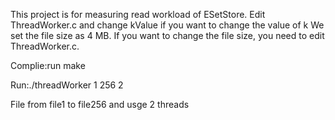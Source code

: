 This project is for measuring read workload of ESetStore.
Edit ThreadWorker.c and change kValue if you want to change the value of k
We set the file size as 4 MB. If you want to change the file size, you need to edit ThreadWorker.c.

Complie:run make

Run:./threadWorker 1 256 2

File from file1 to file256 and usge 2 threads
